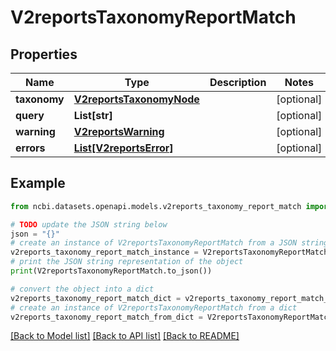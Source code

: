 # V2reportsTaxonomyReportMatch


## Properties

Name | Type | Description | Notes
------------ | ------------- | ------------- | -------------
**taxonomy** | [**V2reportsTaxonomyNode**](V2reportsTaxonomyNode.md) |  | [optional] 
**query** | **List[str]** |  | [optional] 
**warning** | [**V2reportsWarning**](V2reportsWarning.md) |  | [optional] 
**errors** | [**List[V2reportsError]**](V2reportsError.md) |  | [optional] 

## Example

```python
from ncbi.datasets.openapi.models.v2reports_taxonomy_report_match import V2reportsTaxonomyReportMatch

# TODO update the JSON string below
json = "{}"
# create an instance of V2reportsTaxonomyReportMatch from a JSON string
v2reports_taxonomy_report_match_instance = V2reportsTaxonomyReportMatch.from_json(json)
# print the JSON string representation of the object
print(V2reportsTaxonomyReportMatch.to_json())

# convert the object into a dict
v2reports_taxonomy_report_match_dict = v2reports_taxonomy_report_match_instance.to_dict()
# create an instance of V2reportsTaxonomyReportMatch from a dict
v2reports_taxonomy_report_match_from_dict = V2reportsTaxonomyReportMatch.from_dict(v2reports_taxonomy_report_match_dict)
```
[[Back to Model list]](../README.md#documentation-for-models) [[Back to API list]](../README.md#documentation-for-api-endpoints) [[Back to README]](../README.md)


